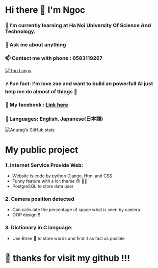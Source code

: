 # Hi there 👋 I'm Ngoc 
### 🌱 I’m currently learning at Ha Noi University Of Science And Technology.
### 💬 Ask me about anything
### 📫 Contact me with phone : 0583119267
[![Top Langs](https://github-readme-stats.vercel.app/api/top-langs/?username=ngoctb0102&layout=compact&langs_count=10)](https://github.com/anuraghazra/github-readme-stats)
### ⚡ Fun fact: I'm love zoe and want to build an powerfull AI just help me do almost of things :robot:
### :facepunch: My facebook : <a href="https://www.facebook.com/darkness1331311/">Link here</a>
### :1st_place_medal: Languages: English, Japanese(日本語)
![Anurag's GitHub stats](https://github-readme-stats.vercel.app/api?username=ngoctb0102&show_icons=true&theme=radical)

# My public project
### 1. Internet Service Provide Web:
- Website is code by python Django, Html and CSS
- Funny feature with a loli theme :kissing_smiling_eyes: :policeman: 
- PostgreSQL to store data user
### 2. Camera position detected
- Can calculate the percentage of space what is seen by camera
- OOP design !!
### 3. Dictionary in C language:
- Use Btree :deciduous_tree: to store words and find it as fast as posible
# :blue_heart: thanks for visit my github !!!

<!--
**loli-slayer/loli-slayer** is a ✨ _special_ ✨ repository because its `README.md` (this file) appears on your GitHub profile.

Here are some ideas to get you started:

- 🔭 I’m currently working on ...
- 🌱 I’m currently learning ...
- 👯 I’m looking to collaborate on ...
- 🤔 I’m looking for help with ...
- 💬 Ask me about ...
- 📫 How to reach me: ...
- 😄 Pronouns: ...
- ⚡ Fun fact: ...
-->
